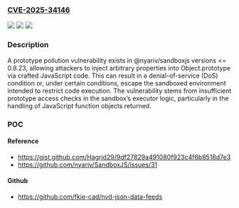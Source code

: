 ### [CVE-2025-34146](https://cve.mitre.org/cgi-bin/cvename.cgi?name=CVE-2025-34146)
![](https://img.shields.io/static/v1?label=Product&message=sandboxjs&color=blue)
![](https://img.shields.io/static/v1?label=Version&message=*%20&color=brightgreen)
![](https://img.shields.io/static/v1?label=Vulnerability&message=CWE-1321%20Improperly%20Controlled%20Modification%20of%20Object%20Prototype%20Attributes%20('Prototype%20Pollution')&color=brightgreen)

### Description

A prototype pollution vulnerability exists in @nyariv/sandboxjs versions <= 0.8.23, allowing attackers to inject arbitrary properties into Object.prototype via crafted JavaScript code. This can result in a denial-of-service (DoS) condition or, under certain conditions, escape the sandboxed environment intended to restrict code execution. The vulnerability stems from insufficient prototype access checks in the sandbox’s executor logic, particularly in the handling of JavaScript function objects returned.

### POC

#### Reference
- https://gist.github.com/Hagrid29/9df27829a491080f923c4f6b8518d7e3
- https://github.com/nyariv/SandboxJS/issues/31

#### Github
- https://github.com/fkie-cad/nvd-json-data-feeds

